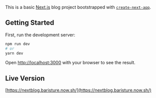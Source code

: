 This is a basic [Next.js](https://nextjs.org/) blog project bootstrapped with [`create-next-app`](https://github.com/zeit/next.js/tree/canary/packages/create-next-app).

## Getting Started

First, run the development server:

```bash
npm run dev
# or
yarn dev
```

Open [http://localhost:3000](http://localhost:3000) with your browser to see the result.


## Live Version 

[https://nextblog.baristure.now.sh/](https://nextblog.baristure.now.sh/)
